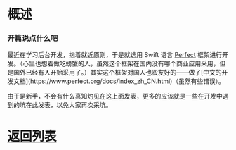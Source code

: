<h1>概述</h1>

<h3>开篇说点什么吧</h3>
最近在学习后台开发，抱着就近原则，于是就选用 Swift 语言 <A href="https://www.perfect.org">Perfect</A> 框架进行开发。（心里也想着做吃螃蟹的人，虽然这个框架在国内没有哪个商业应用采用，但是国外已经有人开始采用了。）其实这个框架对国人也蛮友好的——做了[中文的开发文档](https://www.perfect.org/docs/index_zh_CN.html)（虽然有些错误）。

<p>由于是新手，不会有什么真知灼见在这上面发表，更多的应该就是一些在开发中遇到的坑在此发表，以免大家再次采坑。</p>



<h1><a href='../../README.md'>返回列表</a> </h1>
